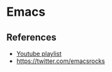 # Emacs

## References

- [Youtube playlist](https://www.youtube.com/playlist?list=PL_Q4x-stM4VLghLMGL3K3w9nZ5dbyE95A)
- https://twitter.com/emacsrocks
